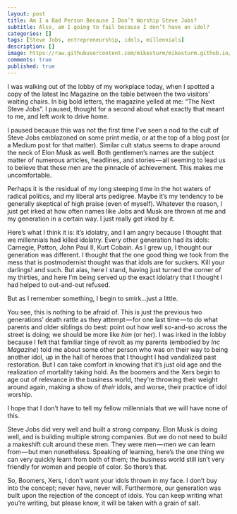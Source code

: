 ```yaml
---
layout: post
title: Am I a Bad Person Because I Don’t Worship Steve Jobs?
subtitle: Also, am I going to fail because I don’t have an idol?
categories: []
tags: [Steve Jobs, entrepreneurship, idols, millennials]
description: []
image: https://raw.githubusercontent.com/mikesturm/mikesturm.github.io/master/assets/kowtow.png
comments: true
published: true
---
```

I was walking out of the lobby of my workplace today, when I spotted a copy of the latest Inc Magazine on the table between the two visitors’ waiting chairs. In big bold letters, the magazine yelled at me: “The Next Steve Jobs”. I paused, thought for a second about what exactly that meant to me, and left work to drive home.

I paused because this was not the first time I’ve seen a nod to the cult of Steve Jobs emblazoned on some print media, or at the top of a blog post (or a Medium post for that matter). Similar cult status seems to drape around the neck of Elon Musk as well. Both gentlemen’s names are the subject matter of numerous articles, headlines, and stories — all seeming to lead us to believe that these men are the pinnacle of achievement. This makes me uncomfortable.

Perhaps it is the residual of my long steeping time in the hot waters of radical politics, and my liberal arts pedigree. Maybe it’s my tendency to be generally skeptical of high praise (even of myself). Whatever the reason, I just get irked at how often names like Jobs and Musk are thrown at me and my generation in a certain way. I just really get irked by it.

Here’s what I think it is: it’s idolatry, and I am angry because I thought that we millennials had killed idolatry. Every other generation had its idols: Carnegie, Patton, John Paul II, Kurt Cobain. As I grew up, I thought our generation was different. I thought that the one good thing we took from the mess that is postmodernist thought was that idols are for suckers. Kill your darlings! and such. But alas, here I stand, having just turned the corner of my thirties, and here I’m being served up the exact idolatry that I thought I had helped to out-and-out refused.

But as I remember something, I begin to smirk…just a little.

You see, this is nothing to be afraid of. This is just the previous two generations’ death rattle as they attempt — for one last time — to do what parents and older siblings do best: point out how well so-and-so across the street is doing; we should be more like _him_ (or her). I was irked in the lobby because I felt that familiar tinge of revolt as my parents (embodied by *Inc Magazine*) told me about some other person who was on their way to being another idol, up in the hall of heroes that I thought I had vandalized past restoration. But I can take comfort in knowing that it’s just old age and the realization of mortality taking hold. As the boomers and the Xers begin to age out of relevance in the business world, they’re throwing their weight around again, making a show of *their* idols, and worse, their practice of idol worship.

I hope that I don’t have to tell my fellow millennials that we will have none of this.

Steve Jobs did very well and built a strong company. Elon Musk is doing well, and is building multiple strong companies. But we do not need to build a makeshift cult around these men. They were men — men we can learn from — but men nonetheless. Speaking of learning, here’s the one thing we can very quickly learn from both of them; the business world still isn’t very friendly for women and people of color. So there’s that.

So, Boomers, Xers, I don’t want your idols thrown in my face. I don’t buy into the concept; never have, never will. Furthermore, our generation was built upon the rejection of the concept of idols. You can keep writing what you’re writing, but please know, it will be taken with a grain of salt.
